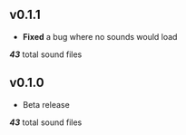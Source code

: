 ## v0.1.1

- **Fixed** a bug where no sounds would load

***43*** total sound files

## v0.1.0

- Beta release

***43*** total sound files
